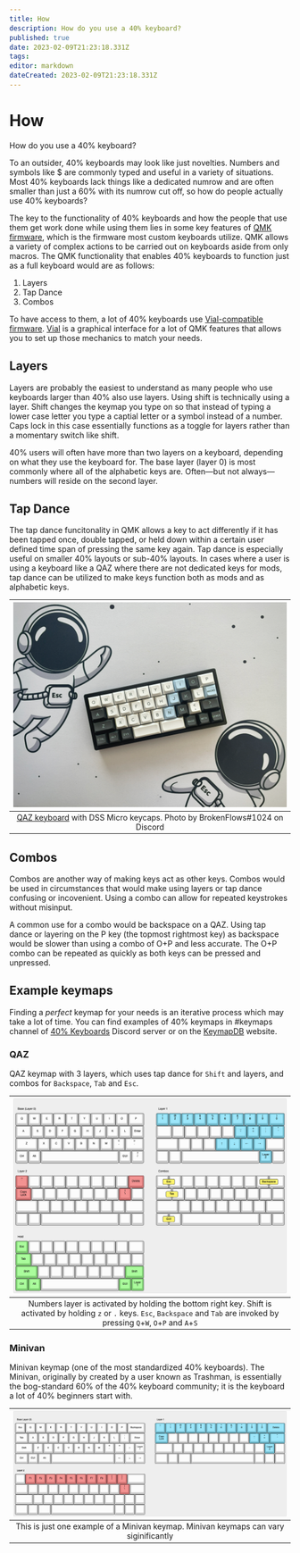 ```yaml
---
title: How
description: How do you use a 40% keyboard?
published: true
date: 2023-02-09T21:23:18.331Z
tags: 
editor: markdown
dateCreated: 2023-02-09T21:23:18.331Z
---
```


# How

How do you use a 40% keyboard? 

To an outsider, 40% keyboards may look like just novelties. Numbers and symbols like $ are commonly typed and useful in a variety of situations. Most 40% keyboards lack things like a dedicated numrow and are often smaller than just a 60% with its numrow cut off, so how do people actually use 40% keyboards?

The key to the functionality of 40% keyboards and how the people that use them get work done while using them lies in some key features of [QMK firmware](https://qmk.fm/), which is the firmware most custom keyboards utilize. QMK allows a variety of complex actions to be carried out on keyboards aside from only macros. The QMK functionality that enables 40% keyboards to function just as a full keyboard would are as follows:
1. Layers 
2. Tap Dance 
3. Combos 

To have access to them, a lot of 40% keyboards use [Vial-compatible firmware](https://github.com/vial-kb/vial-qmk). [Vial](https://get.vial.today/) is a graphical interface for a lot of QMK features that allows you to set up those mechanics to match your needs.

## Layers

Layers are probably the easiest to understand as many people who use keyboards larger than 40% also use layers. Using shift is technically using a layer. Shift changes the keymap you type on so that instead of typing a lower case letter you type a captial letter or a symbol instead of a number. Caps lock in this case essentially functions as a toggle for layers rather than a momentary switch like shift.

40% users will often have more than two layers on a keyboard, depending on what they use the keyboard for. The base layer (layer 0) is most commonly where all of the alphabetic keys are. Often—but not always—numbers will reside on the second layer. 

## Tap Dance

The tap dance funcitonality in QMK allows a key to act differently if it has been tapped once, double tapped, or held down within a certain user defined time span of pressing the same key again. Tap dance is especially useful on smaller 40% layouts or sub-40% layouts. In cases where a user is using a keyboard like a QAZ where there are not dedicated keys for mods, tap dance can be utilized to make keys function both as mods and as alphabetic keys.

| ![](qaz-dss-micro.png) | 
|:--:| 
| [QAZ keyboard](/en/boards/QAZ) with DSS Micro keycaps. Photo by BrokenFlows#1024 on Discord |

## Combos

Combos are another way of making keys act as other keys. Combos would be used in circumstances that would make using layers or tap dance confusing or incovenient. Using a combo can allow for repeated keystrokes without misinput. 

A common use for a combo would be backspace on a QAZ. Using tap dance or layering on the P key (the topmost rightmost key) as backspace would be slower than using a combo of O+P and less accurate. The O+P combo can be repeated as quickly as both keys can be pressed and unpressed. 

## Example keymaps

Finding a *perfect* keymap for your needs is an iterative process which may take a lot of time. You can find examples of 40% keymaps in \#keymaps channel of [40% Keyboards](https://discord.gg/40percent) Discord server or on the [KeymapDB](https://keymapdb.com/) website.

### QAZ

   QAZ keymap with 3 layers, which uses tap dance for `Shift` and layers, and combos for `Backspace`, `Tab` and `Esc`. 

| ![QAZ Keymap.png](/QAZ%20Keymap.png) |
|:--:| 
| Numbers layer is activated by holding the bottom right key. Shift is activated by holding `z` or `.` keys. `Esc`, `Backspace` and `Tab` are invoked by pressing `Q`+`W`, `O`+`P` and `A`+`S` |

### Minivan

   Minivan keymap (one of the most standardized 40% keyboards). The Minivan, originally by created by a user known as Trashman, is essentially the bog-standard 60% of the 40% keyboard community; it is the keyboard a lot of 40% beginners start with.

| ![Minivan Keymap.png](/Minivan%20Keymap.png)
|:--:| 
| This is just one example of a Minivan keymap. Minivan keymaps can vary siginificantly |

